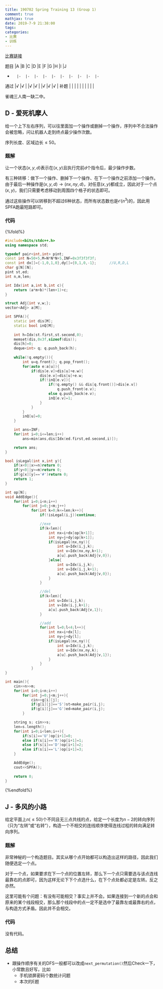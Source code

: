 ```yaml
---
title: 190702 Spring Training 13 (Group 1)
comment: true
mathjax: true
date: 2019-7-9 21:38:00
tags:
categories:
- 比赛
- 训练
---
```


[比赛链接](https://cn.vjudge.net/contest/308151)

题目	|A	|B	|C	|D	|E	|F	|G	|H	|I	|J
-		|-	|-	|-	|-	|-	|-	|-	|-	|-	|-	
通过	|√	|√	|	|√	|√	|	|√	|√	|√	|
补题	|	|	|	|	|	|	|	|	|	|

雀魂三人南一缺二中。

<!--more-->





## D - 爱死机摩人

给一个上下左右序列，可以往里面加一个操作或删掉一个操作，序列中不合法操作会被忽略，问让机器人走到终点最少操作次数。

序列长度、区域边长$\leq 50$。

### 题解

让一个状态$(x,y,d)$表示在$(x,y)$且执行完前$d$个指令后，最少操作步数。

有三种转移：做下一个操作、删掉下一个操作、在下一个操作之前添加一个操作。由于最后一种操作是$(x,y,d)\to (nx,ny,d)$，对任意$(x,y)$都成立，因此对于一个点$(x,y)$，我们只需要考虑移动到周围四个格子的状态即可。

通过这些操作可以转移到不超过$6$种状态，而所有状态数也是$\mathcal{O}(n^3)$的，因此用SPFA跑最短路即可。

### 代码

{%fold%}
```c++
#include<bits/stdc++.h>
using namespace std;

typedef pair<int,int> pint;
const int N=50+5,M=N*N*N+5,INF=0x3f3f3f3f;
const int dx[]={-1,0,1,0},dy[]={0,1,0,-1};		//U,R,D,L
char g[N][N];
pint st,ed;
int n,m,len;

int Idx(int a,int b,int c){
	return (a*m+b)*(len+1)+c;
}

struct Adj{int v,w;};
vector<Adj> a[M];

int SPFA(){
	static int dis[M];
	static bool inQ[M];
	
	int h=Idx(st.first,st.second,0);
	memset(dis,0x3f,sizeof(dis));
	dis[h]=0;
	deque<int> q; q.push_back(h);
	
	while(!q.empty()){
		int u=q.front(); q.pop_front();
		for(auto e:a[u]){
			if(dis[e.v]>dis[u]+e.w){
				dis[e.v]=dis[u]+e.w;
				if(!inQ[e.v]){
					if(!q.empty() && dis[q.front()]>dis[e.v])
						q.push_front(e.v);
					else q.push_back(e.v);
					inQ[e.v]=1;
				}
			}
		}
		inQ[u]=0;
	}

	int ans=INF;
	for(int i=0;i<=len;i++)
		ans=min(ans,dis[Idx(ed.first,ed.second,i)]);

	return ans;
}

bool isLegal(int x,int y){
	if(x<0||x>=n)return 0;
	if(y<0||y>=m)return 0;
	if(g[x][y]=='#')return 0;
	return 1;
}

int op[N];
void AddEdge(){
	for(int i=0;i<n;i++)
		for(int j=0;j<m;j++)
			for(int k=0;k<=len;k++){
				if(!isLegal(i,j))continue;

				//exe
				if(k<len){
					int nx=i+dx[op[k+1]];
					int ny=j+dy[op[k+1]];
					if(isLegal(nx,ny)){
						int u=Idx(i,j,k);
						int v=Idx(nx,ny,k+1);
						a[u].push_back(Adj{v,0});
					}else{
						int u=Idx(i,j,k);
						int v=Idx(i,j,k+1);
						a[u].push_back(Adj{v,0});
					}
				}

				//del
				if(k<len){
					int u=Idx(i,j,k);
					int v=Idx(i,j,k+1);	
					a[u].push_back(Adj{v,1});
				}

				//add
				for(int l=0;l<4;l++){
					int nx=i+dx[l];
					int ny=j+dy[l];
					if(isLegal(nx,ny)){
						int u=Idx(i,j,k);
						int v=Idx(nx,ny,k);
						a[u].push_back(Adj{v,1});
					}
				}
			}
}

int main(){
	cin>>n>>m;
	for(int i=0;i<n;i++)
		for(int j=0;j<m;j++){
			cin>>g[i][j];
			if(g[i][j]=='S')st=make_pair(i,j);
			if(g[i][j]=='G')ed=make_pair(i,j);
		}

	string s; cin>>s;
	len=s.length();
	for(int i=0;i<len;i++){
		if(s[i]=='U')op[i+1]=0;
		else if(s[i]=='R')op[i+1]=1;
		else if(s[i]=='D')op[i+1]=2;
		else if(s[i]=='L')op[i+1]=3;
	}

	AddEdge();
	cout<<SPFA();
	
	return 0;
}
```
{%endfold%}





## J - 多风的小路

给定平面上$n(\leq 50)$个不同且无三点共线的点，给定一个长度为$n-2$的转向序列（只为“左转”或“右转”），构造一个不相交的连线顺序使得连线过程的转向满足转向序列。

### 题解

非常神秘的一个构造题目。其实从哪个点开始都可以构造出这样的路径，因此我们随便选定一个点。

对于一个点，如果要求在下一个点的位置左转，那么下一个点只需要选与该点连线最靠右的点即可，因为这样无论下下个点选什么，在下个点处都必定是左转。反之亦然。

这里可能有个问题：有没有可能相交？事实上并不会。如果连接到一个新的点会和原来的某个线段相交，那么那个线段中的点一定不是选中了最靠左或最靠右的点，与构造方式矛盾。因此并不会相交。

### 代码

没有代码。






## 总结

* 跟操作顺序有关的DFS一般都可以改成`next_permutation()`然后Check一下，小常数且好写，比如
	* 手机锁屏密码个数统计问题
	* 本次的E题
